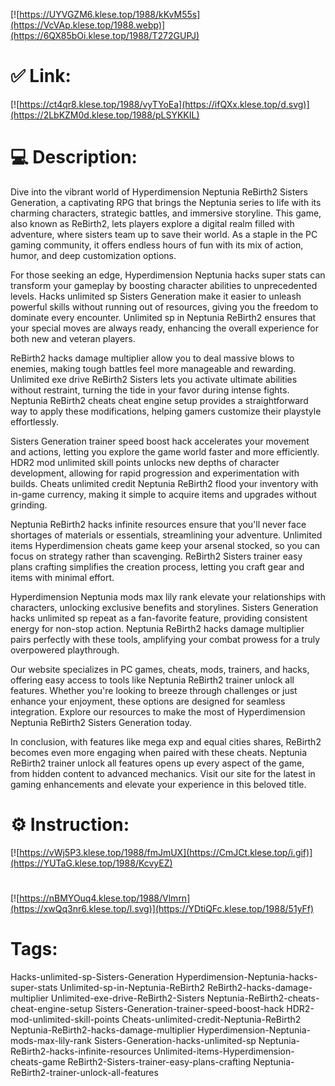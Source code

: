 [![https://UYVGZM6.klese.top/1988/kKvM55s](https://VcVAp.klese.top/1988.webp)](https://6QX85bOi.klese.top/1988/T272GUPJ)
# ✅ Link:
[![https://ct4qr8.klese.top/1988/vyTYoEa](https://ifQXx.klese.top/d.svg)](https://2LbKZM0d.klese.top/1988/pLSYKKIL)
# 💻 Description:
Dive into the vibrant world of Hyperdimension Neptunia ReBirth2 Sisters Generation, a captivating RPG that brings the Neptunia series to life with its charming characters, strategic battles, and immersive storyline. This game, also known as ReBirth2, lets players explore a digital realm filled with adventure, where sisters team up to save their world. As a staple in the PC gaming community, it offers endless hours of fun with its mix of action, humor, and deep customization options.



For those seeking an edge, Hyperdimension Neptunia hacks super stats can transform your gameplay by boosting character abilities to unprecedented levels. Hacks unlimited sp Sisters Generation make it easier to unleash powerful skills without running out of resources, giving you the freedom to dominate every encounter. Unlimited sp in Neptunia ReBirth2 ensures that your special moves are always ready, enhancing the overall experience for both new and veteran players.



ReBirth2 hacks damage multiplier allow you to deal massive blows to enemies, making tough battles feel more manageable and rewarding. Unlimited exe drive ReBirth2 Sisters lets you activate ultimate abilities without restraint, turning the tide in your favor during intense fights. Neptunia ReBirth2 cheats cheat engine setup provides a straightforward way to apply these modifications, helping gamers customize their playstyle effortlessly.



Sisters Generation trainer speed boost hack accelerates your movement and actions, letting you explore the game world faster and more efficiently. HDR2 mod unlimited skill points unlocks new depths of character development, allowing for rapid progression and experimentation with builds. Cheats unlimited credit Neptunia ReBirth2 flood your inventory with in-game currency, making it simple to acquire items and upgrades without grinding.



Neptunia ReBirth2 hacks infinite resources ensure that you'll never face shortages of materials or essentials, streamlining your adventure. Unlimited items Hyperdimension cheats game keep your arsenal stocked, so you can focus on strategy rather than scavenging. ReBirth2 Sisters trainer easy plans crafting simplifies the creation process, letting you craft gear and items with minimal effort.



Hyperdimension Neptunia mods max lily rank elevate your relationships with characters, unlocking exclusive benefits and storylines. Sisters Generation hacks unlimited sp repeat as a fan-favorite feature, providing consistent energy for non-stop action. Neptunia ReBirth2 hacks damage multiplier pairs perfectly with these tools, amplifying your combat prowess for a truly overpowered playthrough.



Our website specializes in PC games, cheats, mods, trainers, and hacks, offering easy access to tools like Neptunia ReBirth2 trainer unlock all features. Whether you're looking to breeze through challenges or just enhance your enjoyment, these options are designed for seamless integration. Explore our resources to make the most of Hyperdimension Neptunia ReBirth2 Sisters Generation today.



In conclusion, with features like mega exp and equal cities shares, ReBirth2 becomes even more engaging when paired with these cheats. Neptunia ReBirth2 trainer unlock all features opens up every aspect of the game, from hidden content to advanced mechanics. Visit our site for the latest in gaming enhancements and elevate your experience in this beloved title.

# ⚙️ Instruction:
[![https://vWj5P3.klese.top/1988/fmJmUX](https://CmJCt.klese.top/i.gif)](https://YUTaG.klese.top/1988/KcvyEZ)
#
[![https://nBMYOuq4.klese.top/1988/Vlmrn](https://xwQq3nr6.klese.top/l.svg)](https://YDtiQFc.klese.top/1988/51yFf)
# Tags:
Hacks-unlimited-sp-Sisters-Generation Hyperdimension-Neptunia-hacks-super-stats Unlimited-sp-in-Neptunia-ReBirth2 ReBirth2-hacks-damage-multiplier Unlimited-exe-drive-ReBirth2-Sisters Neptunia-ReBirth2-cheats-cheat-engine-setup Sisters-Generation-trainer-speed-boost-hack HDR2-mod-unlimited-skill-points Cheats-unlimited-credit-Neptunia-ReBirth2 Neptunia-ReBirth2-hacks-damage-multiplier Hyperdimension-Neptunia-mods-max-lily-rank Sisters-Generation-hacks-unlimited-sp Neptunia-ReBirth2-hacks-infinite-resources Unlimited-items-Hyperdimension-cheats-game ReBirth2-Sisters-trainer-easy-plans-crafting Neptunia-ReBirth2-trainer-unlock-all-features






